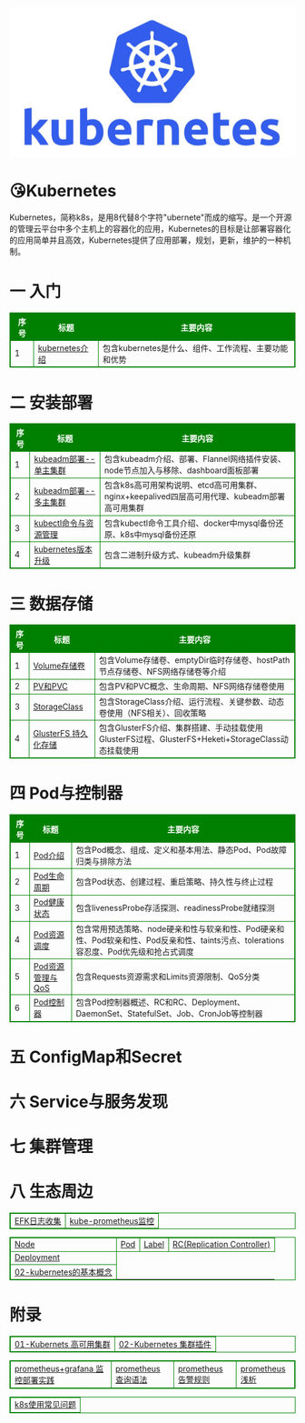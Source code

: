 ![img](assets/k8s-logo.jpeg)



# 😘Kubernetes

​		Kubernetes，简称k8s，是用8代替8个字符"ubernete"而成的缩写。是一个开源的管理云平台中多个主机上的容器化的应用，Kubernetes的目标是让部署容器化的应用简单并且高效，Kubernetes提供了应用部署，规划，更新，维护的一种机制。



# 一 入门

<table cellpadding="2" border="1">
   <tbody>
    <tr> 
     <th bgcolor="green">序号</th>
     <th bgcolor="green">标题</th>
     <th bgcolor="green">主要内容</th>
    </tr>
    <tr>
     <td>1</td>
     <td><a href="概念介绍/kubernetes介绍.md">kubernetes介绍</a></td>
     <td>包含kubernetes是什么、组件、工作流程、主要功能和优势</td>
     </tr>
   </tbody>
</table>





# 二 安装部署

<table cellpadding="2" border="1">
   <tbody>
    <tr> 
     <th bgcolor="green">序号</th> 
     <th bgcolor="green">标题</th> 
     <th bgcolor="green">主要内容</th> 
    </tr> 
    <tr> 
     <td>1</td> 
     <td><a href="安装部署/kubeadm部署--单主集群.md">kubeadm部署--单主集群</a></td> 
     <td>包含kubeadm介绍、部署、Flannel网络插件安装、node节点加入与移除、dashboard面板部署</td> 
     </tr>
    <tr> 
     <td>2</td> 
     <td><a href="安装部署/kubeadm部署--多主集群.md">kubeadm部署--多主集群</a></td> 
     <td>包含k8s高可用架构说明、etcd高可用集群、nginx+keepalived四层高可用代理、kubeadm部署高可用集群</td> 
    </tr>
    <tr> 
     <td>3</td> 
     <td><a href="安装部署/kubectl命令与资源管理.md">kubectl命令与资源管理</a></td> 
     <td>包含kubectl命令工具介绍、docker中mysql备份还原、k8s中mysql备份还原</td> 
    </tr>
    <tr> 
     <td>4</td> 
     <td><a href="安装部署/kubernetes版本升级.md">kubernetes版本升级</a></td> 
     <td>包含二进制升级方式、kubeadm升级集群</td> 
    </tr> 
   </tbody>
</table>




# 三 数据存储

<!DOCTYPE html>
<html>
 <head> 
  <meta charset="utf-8" /> 
  <title>数据存储</title> 
  <style>
table, td, th
{
	border:1px solid green;
}
th
{
	background-color:green;
	color:white;
}
</style> 
 </head> 
 <body> 
  <table> 
   <tbody>
    <tr> 
     <th>序号</th> 
     <th>标题</th> 
     <th>主要内容</th> 
    </tr> 
    <tr> 
     <td>1</td> 
     <td><a href="数据存储/Volume存储卷.md">Volume存储卷</a></td> 
     <td>包含Volume存储卷、emptyDir临时存储卷、hostPath节点存储卷、NFS网络存储卷等介绍</td> 
    </tr>
     <tr> 
     <td>2</td> 
     <td><a href="数据存储/PV和PVC.md">PV和PVC</a></td> 
     <td>包含PV和PVC概念、生命周期、NFS网络存储卷使用</td> 
    </tr>
    <tr> 
     <td>3</td> 
     <td><a href="数据存储/StorageClass.md">StorageClass</a></td> 
     <td>包含StorageClass介绍、运行流程、关键参数、动态卷使用（NFS相关）、回收策略</td> 
    </tr>
    <tr> 
     <td>4</td> 
     <td><a href="数据存储/GlusterFS持久化存储.md">GlusterFS 持久化存储</a></td> 
     <td>包含GlusterFS介绍、集群搭建、手动挂载使用GlusterFS过程、GlusterFS+Heketi+StorageClass动态挂载使用</td> 
    </tr> 
   </tbody>
  </table>  
 </body>
</html>





# 四 Pod与控制器

<!DOCTYPE html>
<html>
 <head> 
  <meta charset="utf-8" /> 
  <title>Pod与控制器</title> 
  <style>
table, td, th
{
	border:1px solid green;
}
th
{
	background-color:green;
	color:white;
}
</style> 
 </head> 
 <body> 
  <table> 
   <tbody>
    <tr> 
     <th>序号</th> 
     <th>标题</th> 
     <th>主要内容</th> 
    </tr> 
    <tr> 
     <td>1</td> 
     <td><a href="Pod与控制器/Pod介绍.md">Pod介绍</a></td> 
     <td>包含Pod概念、组成、定义和基本用法、静态Pod、Pod故障归类与排除方法</td> 
    </tr>
     <tr> 
     <td>2</td> 
     <td><a href="Pod与控制器/Pod生命周期.md">Pod生命周期</a></td> 
     <td>包含Pod状态、创建过程、重启策略、持久性与终止过程</td> 
    </tr>
    <tr> 
     <td>3</td> 
     <td><a href="Pod与控制器/Pod健康状态.md">Pod健康状态</a></td> 
     <td>包含livenessProbe存活探测、readinessProbe就绪探测</td> 
    </tr>
    <tr> 
     <td>4</td> 
     <td><a href="Pod与控制器/Pod资源调度.md">Pod资源调度</a></td> 
     <td>包含常用预选策略、node硬亲和性与软亲和性、Pod硬亲和性、Pod软亲和性、Pod反亲和性、taints污点、tolerations容忍度、Pod优先级和抢占式调度</td> 
    </tr>
	<tr> 
     <td>5</td> 
     <td><a href="Pod与控制器/Pod资源管理与QoS.md">Pod资源管理与QoS</a></td> 
     <td>包含Requests资源需求和Limits资源限制、QoS分类</td> 
    </tr>
    <tr> 
     <td>6</td> 
     <td><a href="Pod与控制器/Pod控制器.md">Pod控制器</a></td> 
     <td>包含Pod控制器概述、RC和RC、Deployment、DaemonSet、StatefulSet、Job、CronJob等控制器</td> 
    </tr> 
   </tbody>
  </table>  
 </body>
</html>





# 五 ConfigMap和Secret



# 六 Service与服务发现



# 七 集群管理



# 八 生态周边

<table border="0">
<tr>
   <td><a href="生态周边/EFK日志收集.md">EFK日志收集</a></td>
   <td><a href="生态周边/kube-prometheus监控.md">kube-prometheus监控</a></td>
</tr>
</table>





<table border="0">
<tr>
   <td><a href="Kubernetes学习/Node.md">Node</a></td>
   <td><a href="Kubernetes学习/Pod.md">Pod</a></td>
   <td><a href="Kubernetes学习/Label.md">Label</a></td>
   <td><a href="Kubernetes学习/RC(Replication Co.mdntroller).md">RC(Replication Controller)</a></td>
</tr>
<tr>
   <td><a href="Kubernetes学习/Deployment.md">Deployment</a></td>
</tr>
<tr>
   <td><a href="Kubernetes学习/02-kubernetes的基本概念.md">02-kubernetes的基本概念</a></td>
</tr>
</table>


# 附录

<table border="0">
    <tr>
        <td><a href="附录/01-Kubernets高可用集群.md">01-Kubernets 高可用集群</a></td>
        <td><a href="附录/02-Kubernetes集群插件.md">02-Kubernetes 集群插件</a></td>
    </tr>
</table>
<table border="0">
    <tr>
    <td><a href="附录/promethues/prometheus+grafana监控部署实践.md">prometheus+grafana 监控部署实践</a></td>
    <td><a href="附录/promethues/prometheus查询语法.md">prometheus 查询语法</a></td>
    <td><a href="附录/promethues/prometheus告警规则.md">prometheus 告警规则</a></td>
    <td><a href="附录/promethues/prometheus浅析.md">prometheus 浅析</a></td>
    </tr>
</table>       
<table border="0">
    <tr>
        <td><a href="k8s使用常见问题.md">k8s使用常见问题</a></td>
    </tr>
</table>    










